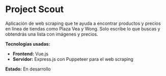 # Project Scout

Aplicación de web scraping que te ayuda a encontrar productos y precios en línea de tiendas como Plaza Vea y Wong. Solo escribe lo que buscas y obtendrás una lista con imágenes y precios.

**Tecnologías usadas:**
- **Frontend:** Vue.js
- **Servidor:** Express.js con Puppeteer para el web scraping

**Estado:** En desarrollo

